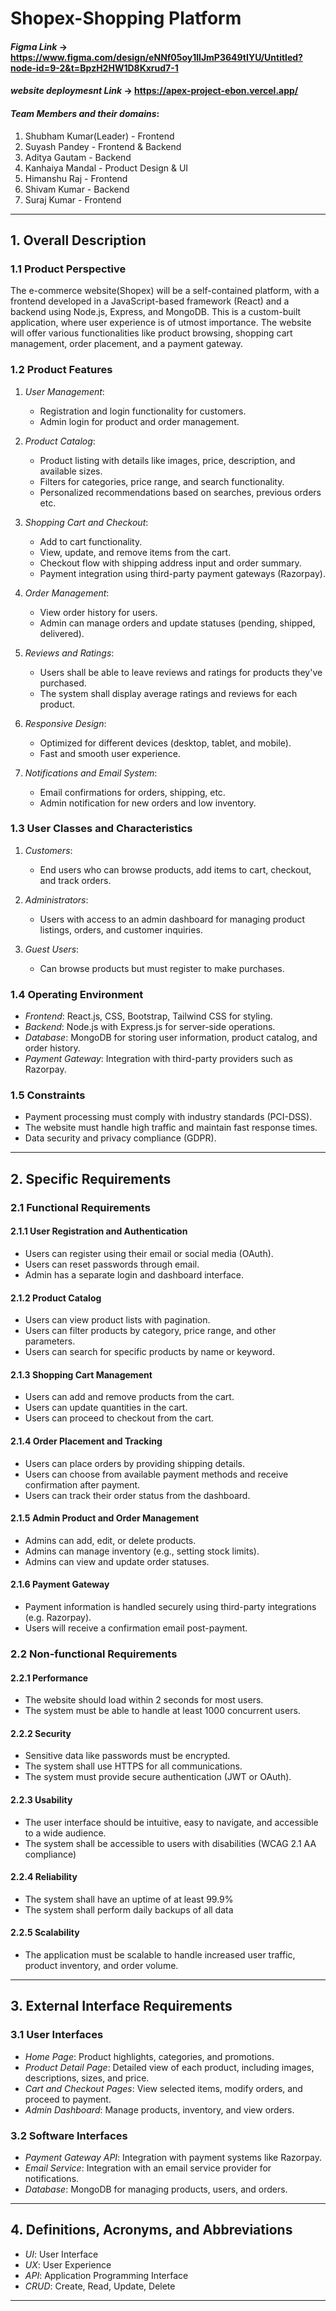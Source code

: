 # Shopex-Shopping Platform


#### *Figma Link* ->  https://www.figma.com/design/eNNf05oy1llJmP3649tIYU/Untitled?node-id=9-2&t=BpzH2HW1D8Kxrud7-1
#### *website deploymesnt Link* -> https://apex-project-ebon.vercel.app/


####  *Team Members and their domains*:

1. Shubham Kumar(Leader) - Frontend
2. Suyash Pandey - Frontend & Backend
3. Aditya Gautam - Backend
4. Kanhaiya Mandal - Product Design & UI
5. Himanshu Raj - Frontend
6. Shivam Kumar - Backend
7. Suraj Kumar - Frontend



---

## 1. Overall Description

### 1.1 Product Perspective
The e-commerce website(Shopex) will be a self-contained platform, with a frontend developed in a JavaScript-based framework (React) and a backend using Node.js, Express, and MongoDB. This is a custom-built application, where user experience is of utmost importance. The website will offer various functionalities like product browsing, shopping cart management, order placement, and a payment gateway.

### 1.2 Product Features
1. *User Management*:  
   - Registration and login functionality for customers.
   - Admin login for product and order management.

2. *Product Catalog*:  
   - Product listing with details like images, price, description, and available sizes.
   - Filters for categories, price range, and search functionality.
   - Personalized recommendations based on searches, previous orders etc.

3. *Shopping Cart and Checkout*:  
   - Add to cart functionality.
   - View, update, and remove items from the cart.
   - Checkout flow with shipping address input and order summary.
   - Payment integration using third-party payment gateways (Razorpay).

4. *Order Management*:  
   - View order history for users.
   - Admin can manage orders and update statuses (pending, shipped, delivered).

5. *Reviews and Ratings*:
   - Users shall be able to leave reviews and ratings for products they've purchased.
   - The system shall display average ratings and reviews for each product.

6. *Responsive Design*:  
   - Optimized for different devices (desktop, tablet, and mobile).
   - Fast and smooth user experience.

7. *Notifications and Email System*:  
   - Email confirmations for orders, shipping, etc.
   - Admin notification for new orders and low inventory.

### 1.3 User Classes and Characteristics
1. *Customers*:  
   - End users who can browse products, add items to cart, checkout, and track orders.
   
2. *Administrators*:  
   - Users with access to an admin dashboard for managing product listings, orders, and customer inquiries.

3. *Guest Users*:
   - Can browse products but must register to make purchases.

### 1.4 Operating Environment
- *Frontend*: React.js, CSS, Bootstrap, Tailwind CSS for styling.
- *Backend*: Node.js with Express.js for server-side operations.
- *Database*: MongoDB for storing user information, product catalog, and order history.
- *Payment Gateway*: Integration with third-party providers such as Razorpay.

### 1.5 Constraints
- Payment processing must comply with industry standards (PCI-DSS).
- The website must handle high traffic and maintain fast response times.
- Data security and privacy compliance (GDPR).

---

## 2. Specific Requirements

### 2.1 Functional Requirements

#### 2.1.1 User Registration and Authentication
- Users can register using their email or social media (OAuth).
- Users can reset passwords through email.
- Admin has a separate login and dashboard interface.

#### 2.1.2 Product Catalog
- Users can view product lists with pagination.
- Users can filter products by category, price range, and other parameters.
- Users can search for specific products by name or keyword.

#### 2.1.3 Shopping Cart Management
- Users can add and remove products from the cart.
- Users can update quantities in the cart.
- Users can proceed to checkout from the cart.

#### 2.1.4 Order Placement and Tracking
- Users can place orders by providing shipping details.
- Users can choose from available payment methods and receive confirmation after payment.
- Users can track their order status from the dashboard.

#### 2.1.5 Admin Product and Order Management
- Admins can add, edit, or delete products.
- Admins can manage inventory (e.g., setting stock limits).
- Admins can view and update order statuses.

#### 2.1.6 Payment Gateway
- Payment information is handled securely using third-party integrations (e.g. Razorpay).
- Users will receive a confirmation email post-payment.

### 2.2 Non-functional Requirements

#### 2.2.1 Performance
- The website should load within 2 seconds for most users.
- The system must be able to handle at least 1000 concurrent users.

#### 2.2.2 Security
- Sensitive data like passwords must be encrypted.
- The system shall use HTTPS for all communications.
- The system must provide secure authentication (JWT or OAuth).

#### 2.2.3 Usability
- The user interface should be intuitive, easy to navigate, and accessible to a wide audience.
- The system shall be accessible to users with disabilities (WCAG 2.1 AA compliance)

#### 2.2.4 Reliability
- The system shall have an uptime of at least 99.9%
- The system shall perform daily backups of all data

#### 2.2.5 Scalability
- The application must be scalable to handle increased user traffic, product inventory, and order volume.

---

## 3. External Interface Requirements

### 3.1 User Interfaces
- *Home Page*: Product highlights, categories, and promotions.
- *Product Detail Page*: Detailed view of each product, including images, descriptions, sizes, and price.
- *Cart and Checkout Pages*: View selected items, modify orders, and proceed to payment.
- *Admin Dashboard*: Manage products, inventory, and view orders.

### 3.2 Software Interfaces
- *Payment Gateway API*: Integration with payment systems like Razorpay.
- *Email Service*: Integration with an email service provider for notifications.
- *Database*: MongoDB for managing products, users, and orders.

---

## 4. Definitions, Acronyms, and Abbreviations
- *UI*: User Interface
- *UX*: User Experience
- *API*: Application Programming Interface
- *CRUD*: Create, Read, Update, Delete

---
